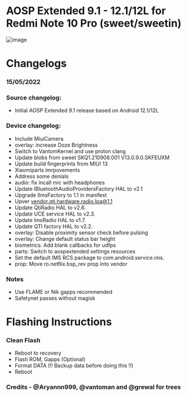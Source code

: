 # AOSP Extended 9.1 - 12.1/12L for Redmi Note 10 Pro (sweet/sweetin)
![image](https://user-images.githubusercontent.com/30686963/129477746-a2cd3481-3e00-4fa9-8603-d53234c29926.png)

# Changelogs
### 15/05/2022
### Source changelog:
- Initial AOSP Extended 9.1 release based on Android 12.1/12L

### Device changelog:
- Include MiuiCamera
- overlay: increase Doze Brightness
- Switch to VantomKernel and use proton clang
- Update blobs from sweet SKQ1.210908.001 V13.0.9.0.SKFEUXM
- Update build fingerprints from MIUI 13
- Xiaomiparts imrpovements
- Address some denials
- audio: fix incall mic with headphones
- Update IBluetoothAudioProvidersFactory HAL to v2.1
- Upgrade IImsFactory to 1.1 in manifest
- Upver vendor.qti.hardware.radio.lpa@1.1
- Update QtiRadio HAL to v2.6.
- Update UCE service HAL to v2.3.
- Update ImsRadio HAL to v1.7.
- Update QTI factory HAL to v2.2.
- overlay: Disable proximity sensor check before pulsing
- overlay: Change default status bar height
- biometrics: Add blank callbacks for udfps
- parts: Switch to aospextended settings resources
- Set the default IMS RCS package to com.android.service.ims.
- prop: Move ro.netflix.bsp_rev prop into vendor


### Notes
- Use FLAME or Nik gapps recommended
- Safetynet passes without magisk

# Flashing Instructions
### Clean Flash
- Reboot to recovery
- Flash ROM, Gapps (Optional)
- Format DATA (!! Backup data before doing this !!)
- Reboot

### Credits - @Aryannn999, @vantoman and @grewal for trees
